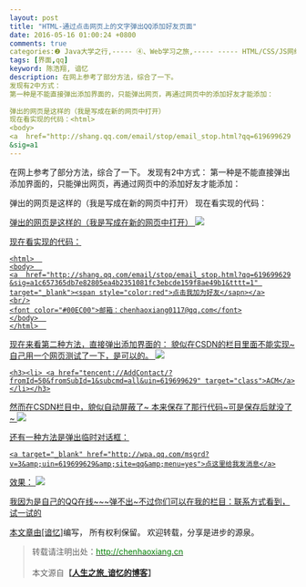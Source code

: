 ```yaml
---
layout: post
title: "HTML-通过点击网页上的文字弹出QQ添加好友页面"
date: 2016-05-16 01:00:24 +0800
comments: true
categories:❷ Java大学之行,----- ④、Web学习之旅,----- ----- HTML/CSS/JS网络编程
tags: [界面,qq]
keyword: 陈浩翔, 谙忆
description: 在网上参考了部分方法，综合了一下。 
发现有2中方式： 
第一种是不能直接弹出添加界面的，只能弹出网页，再通过网页中的添加好友才能添加： 
 
弹出的网页是这样的（我是写成在新的网页中打开） 
现在看实现的代码：<html>  
<body>  
<a  href="http://shang.qq.com/email/stop/email_stop.html?qq=619699629
&sig=a1 
---
```



在网上参考了部分方法，综合了一下。 
发现有2中方式： 
第一种是不能直接弹出添加界面的，只能弹出网页，再通过网页中的添加好友才能添加： 
 
弹出的网页是这样的（我是写成在新的网页中打开） 
现在看实现的代码：<html>  
<body>  
<a  href="http://shang.qq.com/email/stop/email_stop.html?qq=619699629
&sig=a1
<!-- more -->
----------

在网上参考了部分方法，综合了一下。
发现有2中方式：
第一种是不能直接弹出添加界面的，只能弹出网页，再通过网页中的添加好友才能添加：
![](http://img.blog.csdn.net/20160516004030464)
弹出的网页是这样的（我是写成在新的网页中打开）
![](http://img.blog.csdn.net/20160516004109702)

现在看实现的代码：

```
<html>  
<body>  
<a  href="http://shang.qq.com/email/stop/email_stop.html?qq=619699629
&sig=a1c657365db7e82805ea4b2351081fc3ebcde159f8ae49b1&tttt=1" 
target="_blank"><span style="color:red">点击我加为好友</sapn></a>
<br/>
<font color="#00EC00">邮箱：chenhaoxiang0117@qq.com</font>
</body>  
</html>  
```

现在来看第二种方法，直接弹出添加界面的：
貌似在CSDN的栏目里面不能实现~
自己用一个网页测试了一下，是可以的。
![](http://img.blog.csdn.net/20160516005750318)

```
<h3><li> <a href="tencent://AddContact/?fromId=50&fromSubId=1&subcmd=all&uin=619699629" target="class">ACM</a></li></h3>
```
然而在CSDN栏目中，貌似自动屏蔽了~
本来保存了那行代码~可是保存后就没了~
![](http://img.blog.csdn.net/20160516005842834)


还有一种方法是弹出临时对话框：

```
<a target="_blank" href="http://wpa.qq.com/msgrd?v=3&amp;uin=619699629&amp;site=qq&amp;menu=yes">点这里给我发消息</a>
```
效果：
![](http://img.blog.csdn.net/20160516012613725)

我因为是自己的QQ在线~~~弹不出~不过你们可以在我的栏目：联系方式看到，试一试的

本文章由<a href="http://chenhaoxiang.cn/">[谙忆]</a>编写， 所有权利保留。 
欢迎转载，分享是进步的源泉。
<blockquote cite='陈浩翔'>
<p background-color='#D3D3D3'>转载请注明出处：<a href='http://chenhaoxiang.cn'><font color="green">http://chenhaoxiang.cn</font></a><br><br>
本文源自<strong>【<a href='http://chenhaoxiang.cn' target='_blank'>人生之旅_谙忆的博客</a>】</strong></p>
</blockquote>
